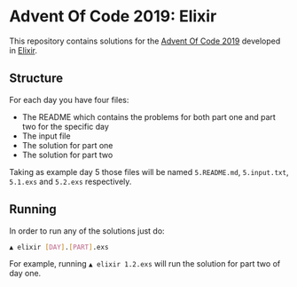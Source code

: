 # Advent Of Code 2019: Elixir

This repository contains solutions for the [Advent Of Code 2019](https://adventofcode.com/2019/) developed in [Elixir](https://elixir-lang.org/).

## Structure

For each day you have four files:

* The README which contains the problems for both part one and part two for the specific day
* The input file
* The solution for part one
* The solution for part two

Taking as example day 5 those files will be named `5.README.md`, `5.input.txt`, `5.1.exs` and `5.2.exs` respectively.

## Running

In order to run any of the solutions just do:

```bash
▲ elixir [DAY].[PART].exs
```

For example, running `▲ elixir 1.2.exs` will run the solution for part two of day one.
